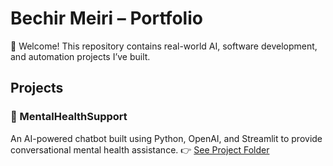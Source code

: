 # Bechir Meiri – Portfolio

👋 Welcome! This repository contains real-world AI, software development, and automation projects I’ve built.

## Projects

### 🔹 MentalHealthSupport
An AI-powered chatbot built using Python, OpenAI, and Streamlit to provide conversational mental health assistance.
👉 [See Project Folder](./MentalHealthSupport)

